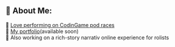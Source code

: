 ## 💫 About Me:
👯 [Love performing on CodinGame pod races](https://www.codingame.com/profile/8be7f781541e65d54e00debef38547c90199255)<br>
🔭 [My portfolio](https://www.craftedrealm.org)(available soon)<br>
🌱 Also working on a rich-story narrativ online experience for rolists<br>

